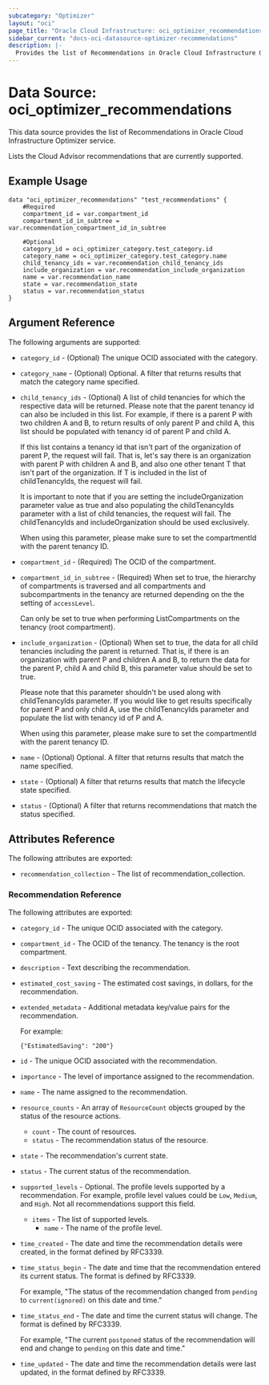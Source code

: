 ```yaml
---
subcategory: "Optimizer"
layout: "oci"
page_title: "Oracle Cloud Infrastructure: oci_optimizer_recommendations"
sidebar_current: "docs-oci-datasource-optimizer-recommendations"
description: |-
  Provides the list of Recommendations in Oracle Cloud Infrastructure Optimizer service
---
```


# Data Source: oci_optimizer_recommendations
This data source provides the list of Recommendations in Oracle Cloud Infrastructure Optimizer service.

Lists the Cloud Advisor recommendations that are currently supported.


## Example Usage

```hcl
data "oci_optimizer_recommendations" "test_recommendations" {
	#Required
	compartment_id = var.compartment_id
	compartment_id_in_subtree = var.recommendation_compartment_id_in_subtree

	#Optional
	category_id = oci_optimizer_category.test_category.id
	category_name = oci_optimizer_category.test_category.name
	child_tenancy_ids = var.recommendation_child_tenancy_ids
	include_organization = var.recommendation_include_organization
	name = var.recommendation_name
	state = var.recommendation_state
	status = var.recommendation_status
}
```

## Argument Reference

The following arguments are supported:

* `category_id` - (Optional) The unique OCID associated with the category.
* `category_name` - (Optional) Optional. A filter that returns results that match the category name specified.
* `child_tenancy_ids` - (Optional) A list of child tenancies for which the respective data will be returned. Please note that  the parent tenancy id can also be included in this list. For example, if there is a parent P with two children A and B, to return results of only parent P and child A, this list should be populated with  tenancy id of parent P and child A. 

	If this list contains a tenancy id that isn't part of the organization of parent P, the request will  fail. That is, let's say there is an organization with parent P with children A and B, and also one  other tenant T that isn't part of the organization. If T is included in the list of  childTenancyIds, the request will fail.

	It is important to note that if you are setting the includeOrganization parameter value as true and  also populating the childTenancyIds parameter with a list of child tenancies, the request will fail. The childTenancyIds and includeOrganization should be used exclusively.

	When using this parameter, please make sure to set the compartmentId with the parent tenancy ID. 
* `compartment_id` - (Required) The OCID of the compartment.
* `compartment_id_in_subtree` - (Required) When set to true, the hierarchy of compartments is traversed and all compartments and subcompartments in the tenancy are returned depending on the the setting of `accessLevel`.

	Can only be set to true when performing ListCompartments on the tenancy (root compartment). 
* `include_organization` - (Optional) When set to true, the data for all child tenancies including the parent is returned. That is, if  there is an organization with parent P and children A and B, to return the data for the parent P, child  A and child B, this parameter value should be set to true.

	Please note that this parameter shouldn't be used along with childTenancyIds parameter. If you would like  to get results specifically for parent P and only child A, use the childTenancyIds parameter and populate the list with tenancy id of P and A.

	When using this parameter, please make sure to set the compartmentId with the parent tenancy ID. 
* `name` - (Optional) Optional. A filter that returns results that match the name specified.
* `state` - (Optional) A filter that returns results that match the lifecycle state specified. 
* `status` - (Optional) A filter that returns recommendations that match the status specified. 


## Attributes Reference

The following attributes are exported:

* `recommendation_collection` - The list of recommendation_collection.

### Recommendation Reference

The following attributes are exported:

* `category_id` - The unique OCID associated with the category.
* `compartment_id` - The OCID of the tenancy. The tenancy is the root compartment.
* `description` - Text describing the recommendation.
* `estimated_cost_saving` - The estimated cost savings, in dollars, for the recommendation.
* `extended_metadata` - Additional metadata key/value pairs for the recommendation.

	For example:

	`{"EstimatedSaving": "200"}` 
* `id` - The unique OCID associated with the recommendation.
* `importance` - The level of importance assigned to the recommendation.
* `name` - The name assigned to the recommendation.
* `resource_counts` - An array of `ResourceCount` objects grouped by the status of the resource actions.
	* `count` - The count of resources.
	* `status` - The recommendation status of the resource.
* `state` - The recommendation's current state.
* `status` - The current status of the recommendation.
* `supported_levels` - Optional. The profile levels supported by a recommendation. For example, profile level values could be `Low`, `Medium`, and `High`. Not all recommendations support this field. 
	* `items` - The list of supported levels.
		* `name` - The name of the profile level.
* `time_created` - The date and time the recommendation details were created, in the format defined by RFC3339.
* `time_status_begin` - The date and time that the recommendation entered its current status. The format is defined by RFC3339.

	For example, "The status of the recommendation changed from `pending` to `current(ignored)` on this date and time." 
* `time_status_end` - The date and time the current status will change. The format is defined by RFC3339.

	For example, "The current `postponed` status of the recommendation will end and change to `pending` on this date and time." 
* `time_updated` - The date and time the recommendation details were last updated, in the format defined by RFC3339.

